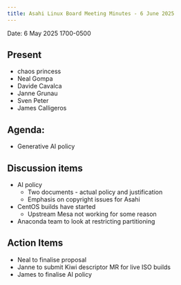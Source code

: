 ```yaml
---
title: Asahi Linux Board Meeting Minutes - 6 June 2025
---
```


Date: 6 May 2025 1700-0500

## Present
- chaos princess
- Neal Gompa
- Davide Cavalca
- Janne Grunau
- Sven Peter
- James Calligeros

## Agenda:
- Generative AI policy

## Discussion items
- AI policy
    - Two documents - actual policy and justification
    - Emphasis on copyright issues for Asahi
- CentOS builds have started
    - Upstream Mesa not working for some reason
- Anaconda team to look at restricting partitioning

## Action Items
- Neal to finalise proposal
- Janne to submit Kiwi descriptor MR for live ISO builds
- James to finalise AI policy

